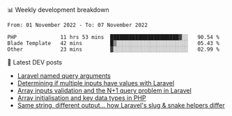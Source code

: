 📊 Weekly development breakdown
<!--START_SECTION:waka-->

```text
From: 01 November 2022 - To: 07 November 2022

PHP              11 hrs 53 mins  ██████████████████████▓░░   90.54 %
Blade Template   42 mins         █▒░░░░░░░░░░░░░░░░░░░░░░░   05.43 %
Other            23 mins         ▓░░░░░░░░░░░░░░░░░░░░░░░░   02.99 %
```

<!--END_SECTION:waka-->

📕 Latest DEV posts
<!-- BLOG-POST-LIST:START -->
- [Laravel named query arguments](https://dev.to/michaelvickersuk/laravel-named-query-arguments-28kd)
- [Determining if multiple inputs have values with Laravel](https://dev.to/michaelvickersuk/determining-if-multiple-inputs-have-values-with-laravel-km6)
- [Array inputs validation and the N+1 query problem in Laravel](https://dev.to/michaelvickersuk/array-inputs-validation-and-the-n1-query-problem-in-laravel-2agb)
- [Array initialisation and key data types in PHP](https://dev.to/michaelvickersuk/array-initialisation-and-key-data-types-in-php-1e5b)
- [Same string, different output... how Laravel&#39;s slug &amp; snake helpers differ](https://dev.to/michaelvickersuk/same-string-different-output-how-laravels-slug-snake-helpers-differ-1ccj)
<!-- BLOG-POST-LIST:END -->
